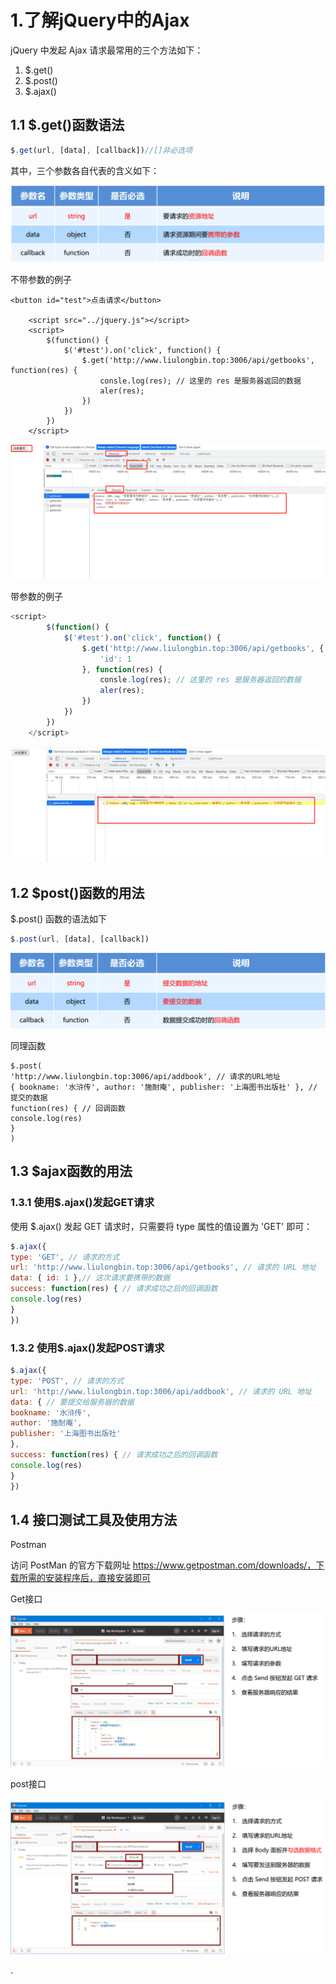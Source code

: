 # 1.了解jQuery中的Ajax

jQuery 中发起 Ajax 请求最常用的三个方法如下： 

1. $.get()
2. $.post()
3. $.ajax()



## 1.1 $.get()函数语法

```javascript
$.get(url, [data], [callback])//[]非必选项
```

其中，三个参数各自代表的含义如下：

![image-20211027205421471](Ajax%E4%B8%8EHttp.assets/image-20211027205421471.png)

不带参数的例子

```javasript
<button id="test">点击请求</button>

    <script src="../jquery.js"></script>
    <script>
        $(function() {
            $('#test').on('click', function() {
                $.get('http://www.liulongbin.top:3006/api/getbooks', function(res) {
                    consle.log(res); // 这里的 res 是服务器返回的数据
                    aler(res);
                })
            })
        })
    </script>
```

![image-20211027213159581](Ajax%E4%B8%8EHttp.assets/image-20211027213159581.png)



带参数的例子

```JavaScript
<script>
        $(function() {
            $('#test').on('click', function() {
                $.get('http://www.liulongbin.top:3006/api/getbooks', {
                    'id': 1
                }, function(res) {
                    consle.log(res); // 这里的 res 是服务器返回的数据
                    aler(res);
                })
            })
        })
    </script>
```



![image-20211027213422825](Ajax%E4%B8%8EHttp.assets/image-20211027213422825.png)

## 1.2  $post()函数的用法

$.post() 函数的语法如下

```JavaScript
$.post(url, [data], [callback])
```

![image-20211027213733377](Ajax%E4%B8%8EHttp.assets/image-20211027213733377.png)

同理函数

```
$.post(
'http://www.liulongbin.top:3006/api/addbook', // 请求的URL地址
{ bookname: '水浒传', author: '施耐庵', publisher: '上海图书出版社' }, // 提交的数据
function(res) { // 回调函数
console.log(res)
}
)
```

## 1.3 $ajax函数的用法

### 1.3.1 使用$.ajax()发起GET请求

使用 $.ajax() 发起 GET 请求时，只需要将 type 属性的值设置为 'GET' 即可：



````javascript
$.ajax({
type: 'GET', // 请求的方式
url: 'http://www.liulongbin.top:3006/api/getbooks', // 请求的 URL 地址
data: { id: 1 },// 这次请求要携带的数据
success: function(res) { // 请求成功之后的回调函数
console.log(res)
}
})
````

### 1.3.2 使用$.ajax()发起POST请求

```javascript
$.ajax({
type: 'POST', // 请求的方式
url: 'http://www.liulongbin.top:3006/api/addbook', // 请求的 URL 地址
data: { // 要提交给服务器的数据
bookname: '水浒传',
author: '施耐庵',
publisher: '上海图书出版社'
},
success: function(res) { // 请求成功之后的回调函数
console.log(res)
}
})
```

## 1.4 接口测试工具及使用方法

Postman

访问 PostMan 的官方下载网址 https://www.getpostman.com/downloads/，下载所需的安装程序后，直接安装即可

Get接口

![image-20211027215418966](Ajax%E4%B8%8EHttp.assets/image-20211027215418966.png)

post接口

![image-20211027215341333](Ajax%E4%B8%8EHttp.assets/image-20211027215341333.png)

























































.
